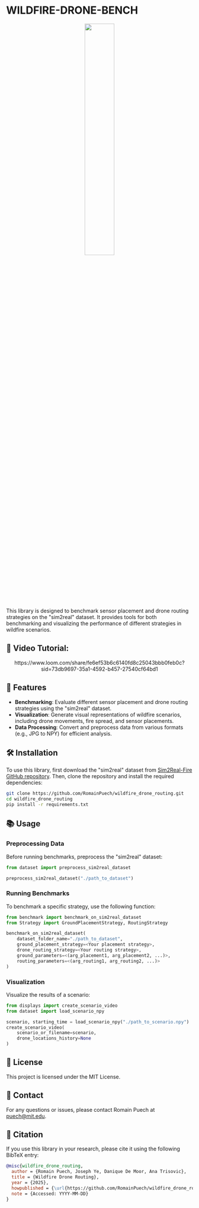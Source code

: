 # WILDFIRE-DRONE-BENCH


<div align="center">
  <img src="https://github.com/user-attachments/assets/b5653f58-ff62-40d8-a422-4af13cd0ccd0" width="40%">

</div>



This library is designed to benchmark sensor placement and drone routing strategies on the "sim2real" dataset. It provides tools for both benchmarking and visualizing the performance of different strategies in wildfire scenarios.

## 🎥 Video Tutorial:
<p align="center">
https://www.loom.com/share/fe6ef53b6c6140fd8c25043bbb0feb0c?sid=73db9697-35a1-4592-b457-27540cf64bd1 
</p>

## 🚀 Features 

- **Benchmarking**: Evaluate different sensor placement and drone routing strategies using the "sim2real" dataset.
- **Visualization**: Generate visual representations of wildfire scenarios, including drone movements, fire spread, and sensor placements.
- **Data Processing**: Convert and preprocess data from various formats (e.g., JPG to NPY) for efficient analysis.

## 🛠️ Installation 

To use this library, first download the "sim2real" dataset from [Sim2Real-Fire GitHub repository](https://github.com/TJU-IDVLab/Sim2Real-Fire). Then, clone the repository and install the required dependencies:

```bash
git clone https://github.com/RomainPuech/wildfire_drone_routing.git
cd wildfire_drone_routing
pip install -r requirements.txt
```

## 📚 Usage 

### Preprocessing Data

Before running benchmarks, preprocess the "sim2real" dataset:

```python
from dataset import preprocess_sim2real_dataset

preprocess_sim2real_dataset("./path_to_dataset")
```

### Running Benchmarks

To benchmark a specific strategy, use the following function:

```python
from benchmark import benchmark_on_sim2real_dataset
from Strategy import GroundPlacementStrategy, RoutingStrategy

benchmark_on_sim2real_dataset(
    dataset_folder_name="./path_to_dataset",
    ground_placement_strategy=<Your placement strategy>,
    drone_routing_strategy=<Your routing strategy>,
    ground_parameters=<(arg_placement1, arg_placement2, ...)>,
    routing_parameters=<(arg_routing1, arg_routing2, ...)>
)
```

### Visualization

Visualize the results of a scenario:

```python
from displays import create_scenario_video
from dataset import load_scenario_npy

scenario, starting_time = load_scenario_npy("./path_to_scenario.npy")
create_scenario_video(
    scenario_or_filename=scenario,
    drone_locations_history=None
)
```

## 📄 License 

This project is licensed under the MIT License.

## 📧 Contact 

For any questions or issues, please contact Romain Puech at puech@mit.edu.

## 📑 Citation

If you use this library in your research, please cite it using the following BibTeX entry:

```bibtex
@misc{wildfire_drone_routing,
  author = {Romain Puech, Joseph Ye, Danique De Moor, Ana Trisovic},
  title = {Wildfire Drone Routing},
  year = {2025},
  howpublished = {\url{https://github.com/RomainPuech/wildfire_drone_routing}},
  note = {Accessed: YYYY-MM-DD}
}
```
